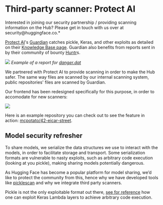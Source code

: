 # Third-party scanner: Protect AI

<Tip>
Interested in joining our security partnership / providing scanning information on the Hub? Please get in touch with us over at security@huggingface.co.*
</Tip>

[Protect AI](https://protectai.com/)'s [Guardian](https://protectai.com/guardian) catches pickle, Keras, and other exploits as detailed on their [Knowledge Base page](https://protectai.com/insights/knowledge-base/). Guardian also benefits from reports sent in by their community of bounty [Huntr](https://huntr.com/)s.

<img class="block" src="https://huggingface.co/datasets/huggingface/documentation-images/resolve/main/hub/protect-ai-report.png"/>
<em>Example of a report for <a href="https://huggingface.co/mcpotato/42-eicar-street/blob/main/danger.dat">danger.dat</a></em>

We partnered with Protect AI to provide scanning in order to make the Hub safer. The same way files are scanned by our internal scanning system, public repositories' files are scanned by Guardian.

Our frontend has been redesigned specifically for this purpose, in order to accomodate for new scanners:

<img class="block" src="https://huggingface.co/datasets/huggingface/documentation-images/resolve/main/hub/third-party-scans-list.png"/>

Here is an example repository you can check out to see the feature in action: [mcpotato/42-eicar-street](https://huggingface.co/mcpotato/42-eicar-street).

## Model security refresher

To share models, we serialize the data structures we use to interact with the models, in order to facilitate storage and transport. Some serialization formats are vulnerable to nasty exploits, such as arbitrary code execution (looking at you pickle), making sharing models potentially dangerous.

As Hugging Face has become a popular platform for model sharing, we’d like to protect the community from this, hence why we have developed tools like [picklescan](https://github.com/mmaitre314/picklescan) and why we integrate third party scanners.

Pickle is not the only exploitable format out there, [see for reference](https://github.com/Azure/counterfit/wiki/Abusing-ML-model-file-formats-to-create-malware-on-AI-systems:-A-proof-of-concept) how one can exploit Keras Lambda layers to achieve arbitrary code execution.

